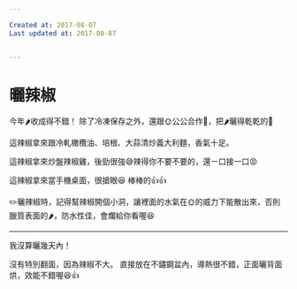 ```yaml
---

Created at: 2017-08-07
Last updated at: 2017-08-07


---
```


# 曬辣椒


今年🌶️收成得不錯！
除了冷凍保存之外，還跟🌞公公合作🤝，把🌶️曬得乾乾的😬

這辣椒拿來跟冷軋橄欖油、培根、大蒜清炒義大利麵，香氣十足。

這辣椒拿來炒盤辣椒雞，後勁很強😅辣得你不要不要的，還ㄧ口接一口😡

這辣椒拿來當手機桌面，很搶眼😆
棒棒的👍👍

✏️曬辣椒時，記得幫辣椒開個小洞，讓裡面的水氣在🌞的威力下能散出來，否則臘質表面的🌶️，防水性佳，會爛給你看喔😆

* * *

我沒算曬幾天內！

沒有特別翻面，因為辣椒不大。
直接放在不鏽鋼盆內，導熱很不錯，正面曬背面烘，效能不錯喔😆👍

